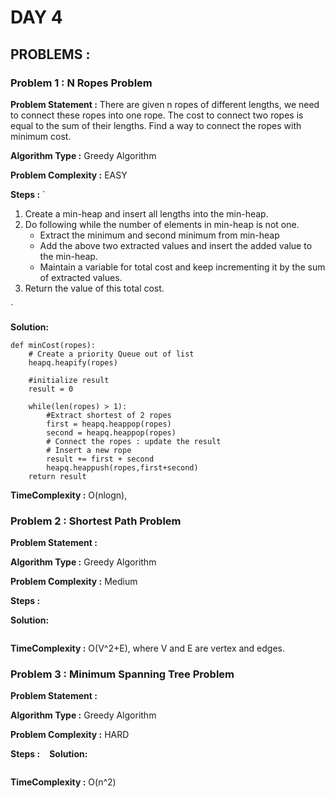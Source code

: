 # DAY 4 

## PROBLEMS : 

### Problem 1 : N Ropes Problem 

**Problem Statement :**
There are given n ropes of different lengths, we need to connect these ropes into one rope.
The cost to connect two ropes is equal to the sum of their lengths. Find a way to connect the ropes with minimum cost.

**Algorithm Type :** Greedy Algorithm

**Problem Complexity :** EASY

**Steps :**
`
1. Create a min-heap and insert all lengths into the min-heap.
2. Do following while the number of elements in min-heap is not one. 
   - Extract the minimum and second minimum from min-heap
   - Add the above two extracted values and insert the added value to the min-heap.
   - Maintain a variable for total cost and keep incrementing it by the sum of extracted values.
3. Return the value of this total cost.

`

**Solution:**

```python3
def minCost(ropes):
    # Create a priority Queue out of list
    heapq.heapify(ropes)

    #initialize result
    result = 0

    while(len(ropes) > 1):
        #Extract shortest of 2 ropes
        first = heapq.heappop(ropes)
        second = heapq.heappop(ropes)
        # Connect the ropes : update the result
        # Insert a new rope
        result += first + second
        heapq.heappush(ropes,first+second)
    return result 
```

**TimeComplexity :** O(nlogn), 


### Problem 2 : Shortest Path Problem

**Problem Statement :**


**Algorithm Type :** Greedy Algorithm

**Problem Complexity :** Medium

**Steps :**
`
`

**Solution:**

```python3
```

**TimeComplexity :** O(V^2+E), where V and E are vertex and edges.


### Problem 3 : Minimum Spanning Tree  Problem

**Problem Statement :**

**Algorithm Type :** Greedy Algorithm

**Problem Complexity :** HARD 

**Steps :**
`
`
**Solution:**

```python3
```


**TimeComplexity :** O(n^2)


